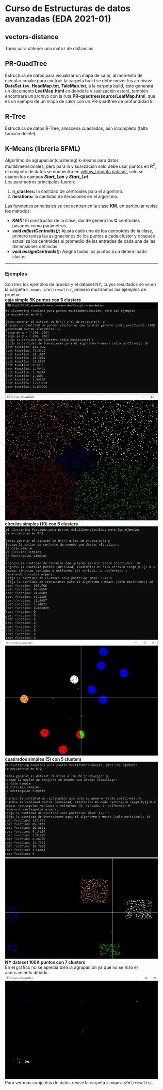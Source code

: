 # Curso de Estructuras de datos avanzadas (EDA 2021-01)  
## vectors-distance  
Tarea para obtener una matriz de distancias  
## PR-QuadTree  
Estructura de datos para visualizar un mapa de calor, al momento de ejecutar cmake para contruir la carpeta build se debe mover los archivos: **DataSet.tsv**, **HeadMap.txt**, **TaleMap.txt**, a la carpeta build, esto generará un documento **LeafMap.html** en donde la visualización estará, también encontrará un archivo con la ruta **PR-quadtree/source/LeafMap.html**, que es un ejemplo de un mapa de calor con un PR-quadtree de profundidad 9.   
## R-Tree  
Estructura de datos R-Tree, almacena cuadrados, aún incompleto (falta función delete).  
## K-Means (librería SFML)  
Algoritmo de agrupación(clustering) k-means para datos multidimensionales, pero para la visualización solo debe usar puntos en R<sup>2</sup>, el conjunto de datos se encuentra en [yellow_tripdata dataset](**https://s3.amazonaws.com/nyc-tlc/trip+data/yellow_tripdata_2009-12.csv**), solo se usaron los campos **_Start_Lon_** y **_Start_Lat_**.  
Los parámetros principales fueron:  
1. **n_clusters:** la cantidad de centroides para el algoritmo.  
2. **iterations:** la cantidad de iteraciones en el algoritmo.  

Las funciones principales se encuentran en la clase **KM**, en particular revise los métodos:
* **_KM():_** El constructor de la clase, donde genero los **C** centroides pasados como parámetros.  
* **_void adjustCentroids():_** Ajusta cada uno de los centroides de la clase, primero revisa las asignaciones de los puntos a cada cluster y después actualiza los centroides al promedio de las entradas de cada una de las dimensiones definidas.  
* **_void assignCentroids():_** Asigna todos los puntos a un determinado cluster.  
***
### Ejemplos  
Son tres los ejemplos de prueba y el dataset NY, cuyos resultados se ve en la carpeta `k-means-sfml/results/`, primero mostramos los ejemplos de prueba:  
**caja simple 5K puntos con 5 clusters**  
![caja simple 5K puntos con 5 clusters logs](https://raw.githubusercontent.com/politeperson/EDA/main/k-means-sfml/results/example_5Kp_5C_log.PNG)  
![caja simple 5K puntos con 5 clusters](https://raw.githubusercontent.com/politeperson/EDA/main/k-means-sfml/results/example_5Kp_5C_visual.PNG)  
**círculos simples (10) con 5 clusters**
![circulo simple 10 con 5 clusters](https://raw.githubusercontent.com/politeperson/EDA/main/k-means-sfml/results/Circles_10_5C_log.PNG)  
![circulo simple 10 con 5 clusters](https://raw.githubusercontent.com/politeperson/EDA/main/k-means-sfml/results/Circles_10_5C_visual.PNG)  
**cuadrados simples (5) con 5 clusters**  
![cuadrado simple 5 con 5 clusters](https://raw.githubusercontent.com/politeperson/EDA/main/k-means-sfml/results/Squares_5_5C_log.PNG)  
![cuadrado simple 5 con 5 clusters](https://raw.githubusercontent.com/politeperson/EDA/main/k-means-sfml/results/Squares_5_5C_visual.PNG)  
**NY dataset 100K puntos con 7 clusters**  
En el gráfico no se aprecia bien la agrupación ya que no se hizo el acercamiento debido.  
![NY con 100K 7 clusters](https://raw.githubusercontent.com/politeperson/EDA/main/k-means-sfml/results/NY_data_set_100K_with_7_clusters.PNG)  
Para ver mas conjuntos de datos revise la carpeta `k-means-sfml/results/`.  